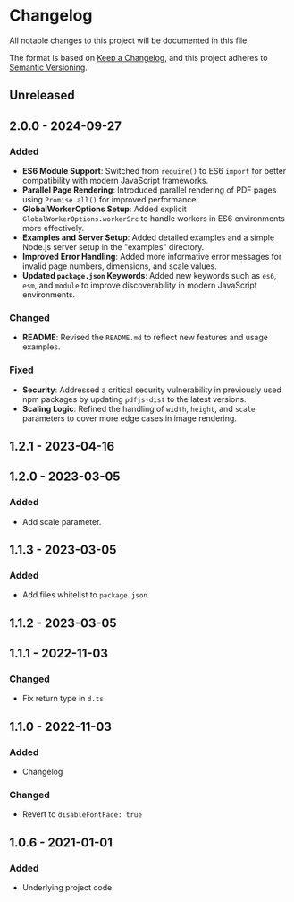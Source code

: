 # Changelog

All notable changes to this project will be documented in this file.

The format is based on [Keep a Changelog](https://keepachangelog.com/en/1.0.0/),
and this project adheres to [Semantic Versioning](https://semver.org/spec/v2.0.0.html).

## Unreleased

## 2.0.0 - 2024-09-27
### Added
- **ES6 Module Support**: Switched from `require()` to ES6 `import` for better compatibility with modern JavaScript frameworks.
- **Parallel Page Rendering**: Introduced parallel rendering of PDF pages using `Promise.all()` for improved performance.
- **GlobalWorkerOptions Setup**: Added explicit `GlobalWorkerOptions.workerSrc` to handle workers in ES6 environments more effectively.
- **Examples and Server Setup**: Added detailed examples and a simple Node.js server setup in the "examples" directory.
- **Improved Error Handling**: Added more informative error messages for invalid page numbers, dimensions, and scale values.
- **Updated `package.json` Keywords**: Added new keywords such as `es6`, `esm`, and `module`  to improve discoverability in modern JavaScript environments.

### Changed
- **README**: Revised the `README.md` to reflect new features and usage examples.

### Fixed
- **Security**: Addressed a critical security vulnerability in previously used npm packages by updating `pdfjs-dist` to the latest versions.
- **Scaling Logic**: Refined the handling of `width`, `height`, and `scale` parameters to cover more edge cases in image rendering.

## 1.2.1 - 2023-04-16

## 1.2.0 - 2023-03-05
### Added
- Add scale parameter.

## 1.1.3 - 2023-03-05
### Added
- Add files whitelist to `package.json`.

## 1.1.2 - 2023-03-05

## 1.1.1 - 2022-11-03
### Changed
- Fix return type in `d.ts`

## 1.1.0 - 2022-11-03
### Added
- Changelog

### Changed
- Revert to `disableFontFace: true`

## 1.0.6 - 2021-01-01
### Added
- Underlying project code
